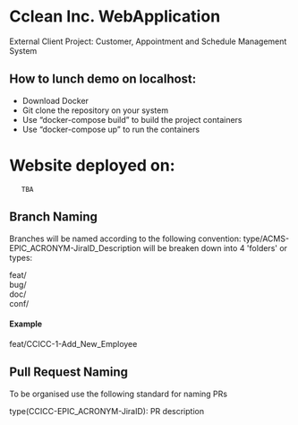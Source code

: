 # Cclean Inc. WebApplication
External Client Project: Customer, Appointment and Schedule Management System

## How to lunch demo on localhost:
- Download Docker
- Git clone the repository on your system
- Use “docker-compose build” to build the project containers
- Use “docker-compose up” to run the containers

# Website deployed on:
       TBA


## Branch Naming
Branches will be named according to the following convention: type/ACMS-EPIC_ACRONYM-JiraID_Description will be breaken down into  4 'folders' or types:

  feat/  
  bug/  
  doc/  
  conf/  
  

#### Example
feat/CCICC-1-Add_New_Employee

## Pull Request Naming  

   To be organised use the following standard for naming PRs  

   type(CCICC-EPIC_ACRONYM-JiraID): PR description
